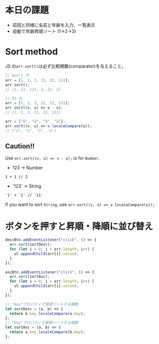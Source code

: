 # 本日の課題

- 前回と同様に名前と年齢を入力、一覧表示
- 自動で年齢昇順ソート (1→2→3)

# Sort method

JS の`arr.sort()`は必ず比較関数(comparator)を与えること。

```js
// Don't 👎
arr = [1, 2, 3, 11, 22, 111];
arr.sort();
// [1, 11, 111, 2, 22, 3]

// Do 👍
arr = [1, 2, 3, 11, 22, 111];
arr.sort((v, u) => v - u);
// [1, 2, 3, 11, 22, 111]

arr = ["û", "ú", "ù", "ü"];
arr.sort((v, u) => v.localeCompare(u));
// ["ú", "ù", "û", "ü"]
```

## Caution!!

Use `arr.sort((v, u) => v - u);` is for `Number`.

- 123 -> Number

```JS
1 + 1 // 2
```

- '123' -> String

```JS
'1' + '1' // '11'
```

If you want to sort `String`, use `arr.sort((v, u) => v.localeCompare(u));`

# ボタンを押すと昇順・降順に並び替え

```js
descBtn.addEventListener("click", () => {
  arr.sort(sortDesc);
  for (let i = 0; i < arr.length; i++) {
    ul.appendChild(arr[i].value);
  }
});

ascBtn.addEventListener("click", () => {
  arr.sort(sortAsc);
  for (let i = 0; i < arr.length; i++) {
    ul.appendChild(arr[i].value);
  }
});

// "key"プロパティで降順ソートする関数
let sortDesc = (a, b) => {
  return b.key.localeCompare(a.key);
};
// "key"プロパティで昇順ソートする関数
let sortAsc = (a, b) => {
  return a.key.localeCompare(b.key);
};
```
